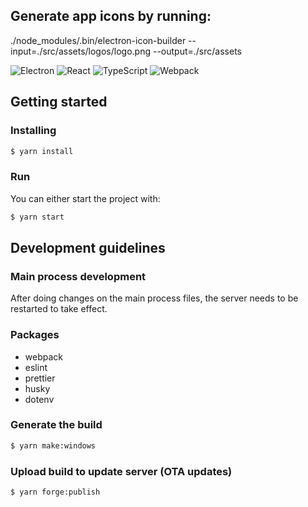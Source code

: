 ## Generate app icons by running:

./node_modules/.bin/electron-icon-builder --input=./src/assets/logos/logo.png --output=./src/assets

<img alt="Electron" src="https://img.shields.io/badge/electron%20-%2320232a.svg?&style=for-the-badge&logo=electron&logoColor=white"/> <img alt="React" src="https://img.shields.io/badge/react%20-%2320232a.svg?&style=for-the-badge&logo=react&logoColor=%2361DAFB"/> <img alt="TypeScript" src="https://img.shields.io/badge/typescript%20-%2320232a.svg?&style=for-the-badge&logo=typescript&logoColor=#3178c6"/> <img alt="Webpack" src="https://img.shields.io/badge/webpack%20-%2320232a.svg?&style=for-the-badge&logo=webpack&logoColor=#5299c7"/>

## Getting started

### Installing

```bash
$ yarn install
```

### Run

You can either start the project with:

```bash
$ yarn start
```

## Development guidelines

### Main process development

After doing changes on the main process files, the server needs to be restarted to take effect.

### Packages

- webpack
- eslint
- prettier
- husky
- dotenv

### Generate the build

```bash
$ yarn make:windows
```

### Upload build to update server (OTA updates)

```bash
$ yarn forge:publish
```
